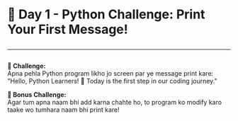 <h1>🐍 Day 1 - Python Challenge: Print Your First Message! <br> <hr>  </h1>

<b>📢 Challenge:</b> <br>
Apna pehla Python program likho jo screen par ye message print kare: <br>
"Hello, Python Learners! 🚀 Today is the first step in our coding journey." <br>

<b>🔹 Bonus Challenge:</b> <br>
Agar tum apna naam bhi add karna chahte ho, to program ko modify karo taake wo tumhara naam bhi print kare! <br>
